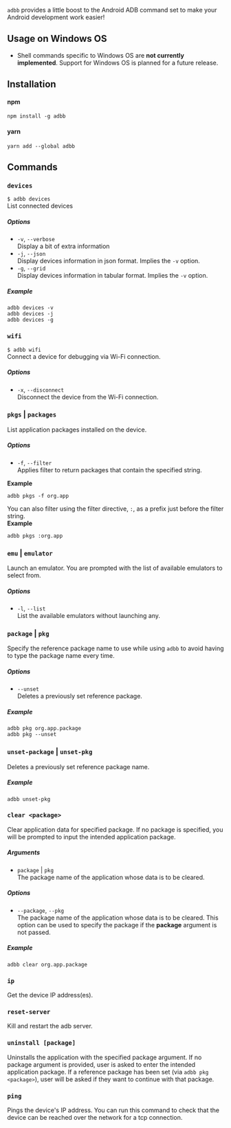 `adbb` provides a little boost to the Android ADB command set to make your Android development work easier!

## Usage on Windows OS
* Shell commands specific to Windows OS are **not currently implemented**. Support for Windows OS is planned for a future release.

## Installation  
#### npm  
```
npm install -g adbb
```  

#### yarn  
```
yarn add --global adbb
```

## Commands

### `devices`  
`$ adbb devices`  
List connected devices  

##### **Options**  
* `-v`, `--verbose`  
  Display a bit of extra information  
* `-j`, `--json`  
  Display devices information in json format. Implies the `-v` option.  
* `-g`, `--grid`  
  Display devices information in tabular format. Implies the `-v` option.  

##### **Example**
```
adbb devices -v
adbb devices -j
adbb devices -g
```  

### `wifi`  
`$ adbb wifi`  
Connect a device for debugging via Wi-Fi connection.  

##### **Options**
* `-x`, `--disconnect`  
  Disconnect the device from the Wi-Fi connection.  

### `pkgs` | `packages`  
List application packages installed on the device.  

##### **Options**  
* `-f`, `--filter`  
  Applies filter to return packages that contain the specified string.  

**Example**  
```
adbb pkgs -f org.app
```  
You can also filter using the filter directive, `:`, as a prefix just before the filter string.  
**Example**  
```
adbb pkgs :org.app
```

### `emu` | `emulator`  
Launch an emulator. You are prompted with the list of available emulators to select from.  

##### **Options**  
* `-l`, `--list`  
  List the available emulators without launching any.  

### `package` | `pkg`  
Specify the reference package name to use while using `adbb` to avoid having to type the package name every time.  

##### **Options**  
* `--unset`  
  Deletes a previously set reference package.  
  
##### **Example**  
```
adbb pkg org.app.package  
adbb pkg --unset
```

### `unset-package` | `unset-pkg`  
Deletes a previously set reference package name.  

##### Example  
```
adbb unset-pkg
```

### `clear <package>`
Clear application data for specified package. If no package is specified, you will be prompted to input the intended application package.  

##### **Arguments**  
* `package` | `pkg`  
  The package name of the application whose data is to be cleared.  

##### **Options**  
* `--package`, `--pkg`  
  The package name of the application whose data is to be cleared. This option can be used to specify the package if the **package** argument is not passed.  

##### Example  
    adbb clear org.app.package  

### `ip`  
Get the device IP address(es).  

### `reset-server`  
Kill and restart the adb server.  

### `uninstall [package]`  
Uninstalls the application with the specified package argument. If no package argument is provided, user is asked to 
enter the intended application package. If a reference package has been set (via `adbb pkg <package>`), user will be 
asked if they want to continue with that package.  

### `ping`  
Pings the device's IP address. You can run this command to check that the device can be reached over the network 
for a tcp connection.  

